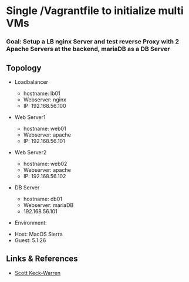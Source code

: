 # Single /Vagrantfile to initialize multi VMs 
### Goal: Setup a LB nginx Server and test reverse Proxy with 2 Apache Servers at the backend, mariaDB as a DB Server

## Topology

* Loadbalancer 
  + hostname: lb01
  + Webserver: nginx
  + IP: 192.168.56.100
  
* Web Server1
  + hostname: web01
  + Webserver: apache
  + IP: 192.168.56.101
  
* Web Server2
  + hostname: web02
  + Webserver: apache
  + IP: 192.168.56.102
  
* DB Server
  + hostname: db01
  + Webserver: mariaDB
  + 192.168.56.101
  
* Environment:
 + Host: MacOS Sierra
 + Guest: 5.1.26
  
## Links & References

+ [Scott Keck-Warren](http://www.thisprogrammingthing.com/2015/multiple-vagrant-vms-in-one-vagrantfile/)
  
  
